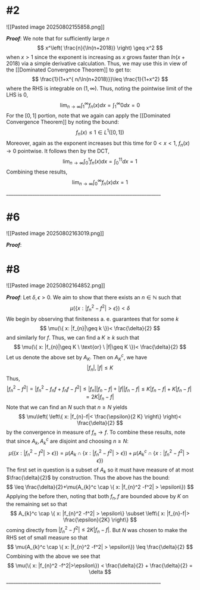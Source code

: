 # #2
![[Pasted image 20250802155858.png]]

***Proof***: We note that for sufficiently large $n$ 
$$
x^\left(  \frac{n}{\ln(n+2018)} \right) \geq x^2
$$
when $x>1$ since the exponent is increasing as $x$ grows faster than $ln(x+2018)$ via a simple derivative calculation. Thus, we may use this in view of the [[Dominated Convergence Theorem]] to get to: 
$$
\frac{1}{1+x^{ n/\ln(n+2018)}}\leq \frac{1}{1+x^2}
$$
where the RHS is integrable on $(1,\infty)$. Thus, noting the pointwise limit of the LHS is 0,
$$
\lim _{ n \to \infty } \int_{1}^\infty f_{n}(x)dx = \int_{1}^\infty 0 dx = 0
$$
For the $[0,1]$ portion, note that we again can apply the [[Dominated Convergence Theorem]] by noting the bound:
$$
f_{n}(x) \leq 1 \in L^1([0,1])
$$
Moreover, again as the exponent increases but this time for $0<x<1$, $f_n(x)\to 0$ pointwise. It follows then by the DCT,
$$
\lim _{ n \to \infty } \int_{0}^1 f _{n}(x) dx = \int_{0}^11 dx = 1
$$
Combining these results,
$$
\lim _{ n \to \infty } \int_{0}^\infty f_{n}(x)dx = 1
$$
$$\tag*{$\blacksquare$}$$ _________________________________________________________________ 

# #6
![[Pasted image 20250802163019.png]]

***Proof***: 


# #8
![[Pasted image 20250802164852.png]]

***Proof***: Let $\delta,\epsilon>0$. We aim to show that there exists an $n\in\mathbb{N}$ such that
$$
\mu(\{ x: |f_{n}^2-f^2|>\epsilon \})<\delta
$$
We begin by observing that finiteness a. e. guarantees that for some $k$
$$
\mu(\{ x: |f_{n}|\geq k \})< \frac{\delta}{2}
$$
and similarly for $f$. Thus, we can find a $K\geq k$ such that 
$$
\mu(\{ x: |f_{n}|\geq K \ \text{or} \ |f|\geq K \})< \frac{\delta}{2}
$$
Let us denote the above set by $A_K$. Then on $A_K^c$, we have
$$
|f_{n}|, |f|\leq K
$$
Thus, 
$$
|f_{n}^2
-f^2| = |f _{n}^2-f_{n}f +f _{n}f -f^2| \leq |f_{n}||f _{n}-f| + |f||f_{n}-f|\leq K|f _{n}-f|+K|f_{n}-f|= 2K|f_{n}-f|
$$
Note that we can find an $N$ such that $n\geq N$ yields
$$
\mu\left( \left\{  x: |f_{n}-f|< \frac{\epsilon}{2 K}  \right\} \right)< \frac{\delta}{2}
$$
by the convergence in measure of $f_n \to f$. To combine these results, note that since $A_k, A_k^c$ are disjoint and choosing $n\geq N$:
$$
\mu (\{ x: |f _{n}^2-f^2 | > \epsilon\}) = \mu (A_{k} \cap \{ x: |f_{n}^2 -f^2| > \epsilon\}) + \mu (A_{k}^c \cap \{ x: |f_{n}^2 -f^2| > \epsilon\})
$$
The first set in question is a subset of $A_k$ so it must have measure of at most $\frac{\delta}{2}$ by construction. Thus the above has the bound:
$$
\leq \frac{\delta}{2}+\mu(A_{k}^c \cap \{ x: |f_{n}^2 -f^2| > \epsilon\})
$$
Applying the before then, noting that both $f_n,f$ are bounded above by $K$ on the remaining set so that
$$
A_{k}^c \cap \{ x: |f_{n}^2 -f^2| > \epsilon\} \subset \left\{  x: |f_{n}-f|> \frac{\epsilon}{2K}  \right\}
$$
coming directly from $|f_{n}^2-f^2|\leq 2K|f_{n}-f|$. But $N$ was chosen to make the RHS set of small measure so that
$$
\mu(A_{k}^c \cap \{ x: |f_{n}^2 -f^2| > \epsilon\}) \leq \frac{\delta}{2}
$$
Combining with the above we see that 
$$
\mu(\{ x: |f_{n}^2 -f^2|>\epsilon\}) < \frac{\delta}{2} + \frac{\delta}{2} = \delta
$$
$$\tag*{$\blacksquare$}$$ _________________________________________________________________ 



